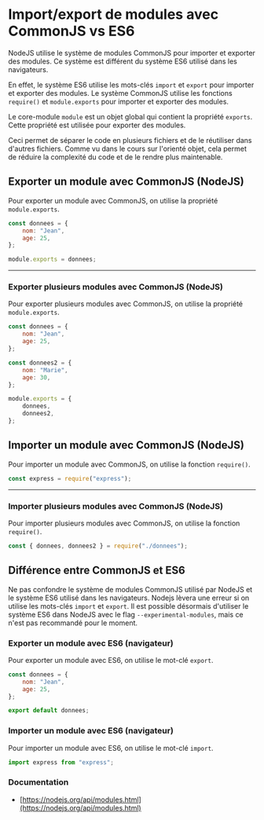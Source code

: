 # Import/export de modules avec CommonJS vs ES6

NodeJS utilise le système de modules CommonJS pour importer et exporter des modules. Ce système est différent du système ES6 utilisé dans les navigateurs.

En effet, le système ES6 utilise les mots-clés `import` et `export` pour importer et exporter des modules. Le système CommonJS utilise les fonctions `require()` et `module.exports` pour importer et exporter des modules.

Le core-module `module` est un objet global qui contient la propriété `exports`. Cette propriété est utilisée pour exporter des modules.

Ceci permet de séparer le code en plusieurs fichiers et de le réutiliser dans d'autres fichiers. Comme vu dans le cours sur l'orienté objet, cela permet de réduire la complexité du code et de le rendre plus maintenable.

## Exporter un module avec CommonJS (NodeJS)

Pour exporter un module avec CommonJS, on utilise la propriété `module.exports`.

```javascript
const donnees = {
    nom: "Jean",
    age: 25,
};

module.exports = donnees;
```

---

### Exporter plusieurs modules avec CommonJS (NodeJS)

Pour exporter plusieurs modules avec CommonJS, on utilise la propriété `module.exports`.

```javascript
const donnees = {
    nom: "Jean",
    age: 25,
};

const donnees2 = {
    nom: "Marie",
    age: 30,
};

module.exports = {
    donnees,
    donnees2,
};
```

## Importer un module avec CommonJS (NodeJS)

Pour importer un module avec CommonJS, on utilise la fonction `require()`.

```javascript
const express = require("express");
```

---

### Importer plusieurs modules avec CommonJS (NodeJS)

Pour importer plusieurs modules avec CommonJS, on utilise la fonction `require()`.

```javascript
const { donnees, donnees2 } = require("./donnees");
```

## Différence entre CommonJS et ES6

Ne pas confondre le système de modules CommonJS utilisé par NodeJS et le système ES6 utilisé dans les navigateurs. Nodejs lèvera une erreur si on utilise les mots-clés `import` et `export`. Il est possible désormais d'utiliser le système ES6 dans NodeJS avec le flag `--experimental-modules`, mais ce n'est pas recommandé pour le moment.

### Exporter un module avec ES6 (navigateur)

Pour exporter un module avec ES6, on utilise le mot-clé `export`.

```javascript
const donnees = {
    nom: "Jean",
    age: 25,
};

export default donnees;
```

### Importer un module avec ES6 (navigateur)

Pour importer un module avec ES6, on utilise le mot-clé `import`.

```javascript
import express from "express";
```

### Documentation

-   [https://nodejs.org/api/modules.html](https://nodejs.org/api/modules.html)
